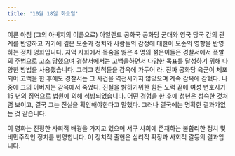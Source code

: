 ```yaml
---
title: '10월 18일 화요일'
---
```

이른 아침 (그의 아버지의 이름으로) 아일랜드 공화국 공화당 군대와 영국 당국 간의 관계를 반영하고 거기에 깊은 모순과 정치와 사람들의 감정에 대한이 모순의 영향을 반영하는 정치 영화입니다. 지역 사회에서 목숨을 잃은 4 명의 젊은이들은 경찰서에서 폭발의 주범으로 고소 당했으며 경찰서에서는 고백을하면서 다양한 목표를 달성하기 위해 다양한 방법을 사용했습니다. 그리고 친척들을 감옥에 가두어 라. 진짜 공화당 육군이 체포되어 고백을 한 후에도 경찰서는 그 사건을 역전시키지 않았으며 계속 감옥에 갇혔다. 나중에 그의 아버지는 감옥에서 죽었다. 진실을 밝히기위한 힘든 노력 끝에 여성 변호사가 15 년의 징역으로 법원에 의해 석방되었습니다. 어떤 경험을 한 후에 청년은 성숙한 것처럼 보이고, 결국 그는 진실을 확인해야한다고 말했다. 그러나 결국에는 명확한 결과가없는 것 같습니다.

이 영화는 진정한 사회적 배경을 가지고 있으며 서구 사회에 존재하는 불합리한 정치 및 비민주적인 정치를 반영합니다. 이 정치적 출현은 심리적 확장과 사회적 갈등의 결과입니다.

